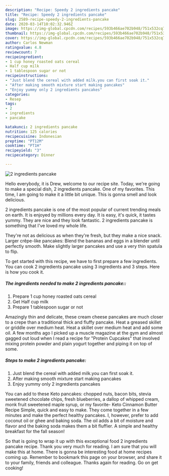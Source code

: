 ```yaml
---
description: "Recipe: Speedy 2 ingredients pancake"
title: "Recipe: Speedy 2 ingredients pancake"
slug: 2589-recipe-speedy-2-ingredients-pancake
date: 2020-03-14T10:02:32.946Z
image: https://img-global.cpcdn.com/recipes/593b466ae702b948/751x532cq70/2-ingredients-pancake-recipe-main-photo.jpg
thumbnail: https://img-global.cpcdn.com/recipes/593b466ae702b948/751x532cq70/2-ingredients-pancake-recipe-main-photo.jpg
cover: https://img-global.cpcdn.com/recipes/593b466ae702b948/751x532cq70/2-ingredients-pancake-recipe-main-photo.jpg
author: Carlos Newman
ratingvalue: 4.8
reviewcount: 7
recipeingredient:
- 1 cup honey roasted oats cereal
- Half cup milk
- 1 tablespoon sugar or not
recipeinstructions:
- "Just blend the cereal with added milk.you can first soak it."
- "After making smooth mixture start making pancakes"
- "Enjoy yummy only 2 ingredients pancakes"
categories:
- Resep
tags:
- 2
- ingredients
- pancake

katakunci: 2 ingredients pancake
nutrition: 125 calories
recipecuisine: Indonesian
preptime: "PT12M"
cooktime: "PT1H"
recipeyield: "3"
recipecategory: Dinner

---
```



![2 ingredients pancake](https://img-global.cpcdn.com/recipes/593b466ae702b948/751x532cq70/2-ingredients-pancake-recipe-main-photo.jpg)

Hello everybody, it is Drew, welcome to our recipe site. Today, we're going to make a special dish, 2 ingredients pancake. One of my favorites. This time, I am going to make it a little bit unique. This is gonna smell and look delicious.

2 ingredients pancake is one of the most popular of current trending meals on earth. It is enjoyed by millions every day. It is easy, it's quick, it tastes yummy. They are nice and they look fantastic. 2 ingredients pancake is something that I've loved my whole life.

They&#39;re not as delicious as when they&#39;re fresh, but they make a nice snack. Larger crêpe-like pancakes: Blend the bananas and eggs in a blender until perfectly smooth. Make slightly larger pancakes and use a very thin spatula to flip.


To get started with this recipe, we have to first prepare a few ingredients. You can cook 2 ingredients pancake using 3 ingredients and 3 steps. Here is how you cook it.

##### The ingredients needed to make 2 ingredients pancake::

1. Prepare 1 cup honey roasted oats cereal
1. Get Half cup milk
1. Prepare 1 tablespoon sugar or not


Amazingly thin and delicate, these cream cheese pancakes are much closer to a crepe than a traditional thick and fluffy pancake. Heat a greased skillet or griddle over medium heat. Heat a skillet over medium heat and add some oil. A few months ago I picked up a muscle magazine at the gym and almost gagged out loud when I read a recipe for &#34;Protein Cupcakes&#34; that involved mixing protein powder and plain yogurt together and piping it on top of some. 

##### Steps to make 2 ingredients pancake:

1. Just blend the cereal with added milk.you can first soak it.
1. After making smooth mixture start making pancakes
1. Enjoy yummy only 2 ingredients pancakes


You can add to these Keto pancakes: chopped nuts, bacon bits, stevia sweetened chocolate chips, fresh blueberries, a dallop of whipped cream, monk fruit sweetened maple syrup, or my favorite- Keto Cinnamon Butter Recipe Simple, quick and easy to make. They come together in a few minutes and make the perfect healthy pancakes. I, however, prefer to add coconut oil or ghee and baking soda. The oil adds a bit of moisture and flavor and the baking soda makes them a bit fluffier. A simple and healthy breakfast for the fall season! 

So that is going to wrap it up with this exceptional food 2 ingredients pancake recipe. Thank you very much for reading. I am sure that you will make this at home. There is gonna be interesting food at home recipes coming up. Remember to bookmark this page on your browser, and share it to your family, friends and colleague. Thanks again for reading. Go on get cooking!
